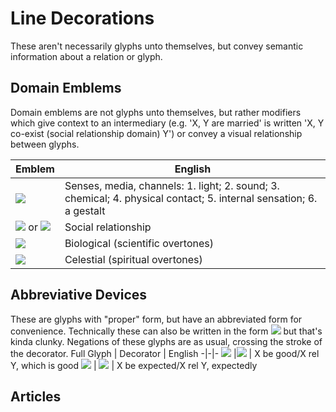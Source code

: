 # Line Decorations
These aren't necessarily glyphs unto themselves, but convey semantic information about a relation or glyph.

## Domain Emblems
Domain emblems are not glyphs unto themselves, but rather modifiers which give context to an intermediary (e.g. 'X, Y are married' is written 'X, Y co-exist (social relationship domain) Y') or convey a visual relationship between glyphs.

Emblem | English
--|--
![](https://docs.google.com/drawings/d/stllJjzf1mHHt0adQCPhsjg/image?parent=e/2PACX-1vSj8D-SWskhAUDuhm6mIFehpJ7TQN4NVXFbi86GF1n2DoXg_ODN3jdLWyL_mPq23ukTEux1bhkyk44u&rev=401&drawingRevisionAccessToken=Fq6kBvtmeSiDUw&h=179&w=111&ac=1)| Senses, media, channels: 1. light; 2. sound; 3. chemical; 4. physical contact; 5. internal sensation; 6. a gestalt
![](https://docs.google.com/drawings/d/su9sNIErPfCREuei8IUmMNg/image?parent=e/2PACX-1vSj8D-SWskhAUDuhm6mIFehpJ7TQN4NVXFbi86GF1n2DoXg_ODN3jdLWyL_mPq23ukTEux1bhkyk44u&rev=1&drawingRevisionAccessToken=ZZ0kTOjxt9NM6Q&h=20&w=40&ac=1) or ![](https://docs.google.com/drawings/d/sh_BLY83h6NufkiX0sOwmFg/image?parent=e/2PACX-1vSj8D-SWskhAUDuhm6mIFehpJ7TQN4NVXFbi86GF1n2DoXg_ODN3jdLWyL_mPq23ukTEux1bhkyk44u&rev=6&drawingRevisionAccessToken=3D-y_vWqG08UXQ&h=19&w=19&ac=1) | Social relationship
![](https://docs.google.com/drawings/d/sXfnEcs_3_lNGwOqqFY13bQ/image?parent=e/2PACX-1vSj8D-SWskhAUDuhm6mIFehpJ7TQN4NVXFbi86GF1n2DoXg_ODN3jdLWyL_mPq23ukTEux1bhkyk44u&rev=9&drawingRevisionAccessToken=icJ5TlvSib_8fg&h=24&w=26&ac=1) | Biological (scientific overtones)
![](https://docs.google.com/drawings/d/sn6fqc1BNtQFf8vBViyUucg/image?parent=e/2PACX-1vSj8D-SWskhAUDuhm6mIFehpJ7TQN4NVXFbi86GF1n2DoXg_ODN3jdLWyL_mPq23ukTEux1bhkyk44u&rev=5&drawingRevisionAccessToken=EYZfZZH7g9NI3A&h=20&w=22&ac=1) | Celestial (spiritual overtones)

## Abbreviative Devices
These are glyphs with "proper" form, but have an abbreviated form for convenience. Technically these can also be written in the form ![](https://docs.google.com/drawings/d/sF0qbrqnT6CaomApfD4WAvw/image?parent=e/2PACX-1vSj8D-SWskhAUDuhm6mIFehpJ7TQN4NVXFbi86GF1n2DoXg_ODN3jdLWyL_mPq23ukTEux1bhkyk44u&rev=1&drawingRevisionAccessToken=R0DUT48p-nsrZw&h=39&w=77&ac=1) but that's kinda clunky. Negations of these glyphs are as usual, crossing the stroke of the decorator.
Full Glyph | Decorator | English
-|-|-
![](https://docs.google.com/drawings/d/s30hd76nAZ5k_3e-Ippfo3w/image?parent=e/2PACX-1vSj8D-SWskhAUDuhm6mIFehpJ7TQN4NVXFbi86GF1n2DoXg_ODN3jdLWyL_mPq23ukTEux1bhkyk44u&rev=1&drawingRevisionAccessToken=U2JZWj4aFmi9oA&h=49&w=39&ac=1) |![](https://docs.google.com/drawings/d/szToqOSeIU_vShO5c-MIpnA/image?parent=e/2PACX-1vSj8D-SWskhAUDuhm6mIFehpJ7TQN4NVXFbi86GF1n2DoXg_ODN3jdLWyL_mPq23ukTEux1bhkyk44u&rev=1&drawingRevisionAccessToken=H2uIFMotK0T-JQ&h=22&w=71&ac=1) | X be good/X rel Y, which is good
![](https://docs.google.com/drawings/d/s-SiigLojs119UcBMSCq9eg/image?parent=e/2PACX-1vSj8D-SWskhAUDuhm6mIFehpJ7TQN4NVXFbi86GF1n2DoXg_ODN3jdLWyL_mPq23ukTEux1bhkyk44u&rev=1&drawingRevisionAccessToken=hDpHgDhdOpifkQ&h=47&w=29&ac=1) | ![](https://docs.google.com/drawings/d/sECcF7PLIxZKLAcgoDtwKcA/image?parent=e/2PACX-1vSj8D-SWskhAUDuhm6mIFehpJ7TQN4NVXFbi86GF1n2DoXg_ODN3jdLWyL_mPq23ukTEux1bhkyk44u&rev=1&drawingRevisionAccessToken=7JLmM8Tt1evrXw&h=26&w=71&ac=1) | X be expected/X rel Y, expectedly
## Articles
